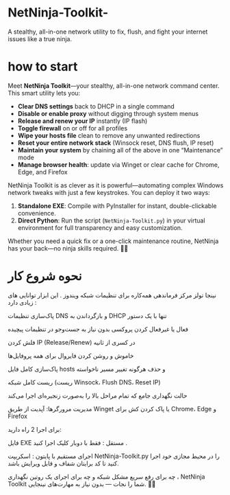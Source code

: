 # NetNinja-Toolkit-
A stealthy, all-in-one network utility to fix, flush, and fight your internet issues like a true ninja.

# how to start
Meet **NetNinja Toolkit**—your stealthy, all-in-one network command center. This smart utility lets you:

* **Clear DNS settings** back to DHCP in a single command
* **Disable or enable proxy** without digging through system menus
* **Release and renew your IP** instantly (IP flash)
* **Toggle firewall** on or off for all profiles
* **Wipe your hosts file** clean to remove any unwanted redirections
* **Reset your entire network stack** (Winsock reset, DNS flush, IP reset)
* **Maintain your system** by chaining all of the above in one “Maintenance” mode
* **Manage browser health**: update via Winget or clear cache for Chrome, Edge, and Firefox

NetNinja Toolkit is as clever as it is powerful—automating complex Windows network tweaks with just a few keystrokes. You can deploy it two ways:

1. **Standalone EXE**: Compile with PyInstaller for instant, double-clickable convenience.
2. **Direct Python**: Run the script (`NetNinja-Toolkit.py`) in your virtual environment for full transparency and easy customization.

Whether you need a quick fix or a one-click maintenance routine, NetNinja has your back—no ninja skills required. 🥷✨

# نحوه شروع کار

نینجا تولز مرکز فرماندهی همه‌کاره برای تنظیمات شبکه ویندوز  . این ابزار توانایی های زیادی دارد :

پاک‌سازی تنظیمات DNS و بازگرداندن به DHCP تنها با یک دستور

فعال یا غیرفعال کردن پروکسی بدون نیاز به جست‌وجو در تنظیمات پیچیده

فلش کردن IP (Release/Renew) در کسری از ثانیه

خاموش و روشن کردن فایروال برای همه پروفایل‌ها

پاک‌سازی کامل فایل hosts و حذف هرگونه تغییر مسیر ناخواسته

ریست کامل شبکه (ریست Winsock، Flush DNS، Reset IP)

حالت نگهداری جامع که تمام مراحل بالا را به‌صورت زنجیره‌ای اجرا می‌کند

مدیریت مرورگرها: آپدیت از طریق Winget یا پاک کردن کش برای Chrome، Edge و Firefox

برای اجرا 2 راه دارید:

فایل EXE مستقل : فقط با دوبار کلیک اجرا کنید .

اجرای مستقیم با پایتون : اسکریپت NetNinja-Toolkit.py را در محیط مجازی خود اجرا کنید تا کد برایتان شفاف و قابل ویرایش باشد.

چه برای رفع سریع مشکل شبکه و چه برای اجرای یک روتین نگهداری ، NetNinja Toolkit شما را نجات — بدون نیاز به مهارت‌های نینجایی. 🥷✨
